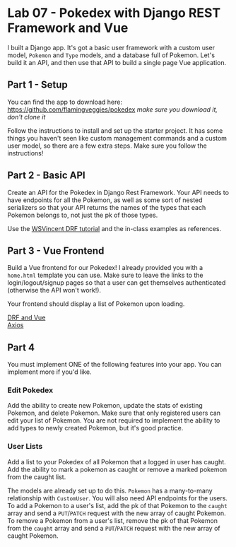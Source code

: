 # Lab 07 - Pokedex with Django REST Framework and Vue

I built a Django app. It's got a basic user framework with a custom user model, `Pokemon` and `Type` models, and a database full of Pokemon. Let's build it an API, and then use that API to build a single page Vue application.

## Part 1 - Setup

You can find the app to download here: https://github.com/flamingveggies/pokedex *make sure you download it, don't clone it*

Follow the instructions to install and set up the starter project. It has some things you haven't seen like custom management commands and a custom user model, so there are a few extra steps. Make sure you follow the instructions!

## Part 2 - Basic API

Create an API for the Pokedex in Django Rest Framework. Your API needs to have endpoints for all the Pokemon, as well as some sort of nested serializers so that your API returns the names of the types that each Pokemon belongs to, not just the pk of those types.

Use the [WSVincent DRF tutorial](https://learndjango.com/tutorials/django-rest-framework-tutorial-todo-api) and the in-class examples as references.

## Part 3 - Vue Frontend

Build a Vue frontend for our Pokedex! I already provided you with a `home.html` template you can use. Make sure to leave the links to the login/logout/signup pages so that a user can get themselves authenticated (otherwise the API won't work!).

Your frontend should display a list of Pokemon upon loading.

[DRF and Vue](https://github.com/PdxCodeGuild/class_orca/blob/main/3%20Django/docs/DRF%20and%20Vue.md)  
[Axios](https://github.com/axios/axios)

## Part 4

You must implement ONE of the following features into your app. You can implement more if you'd like.

### Edit Pokedex

Add the ability to create new Pokemon, update the stats of existing Pokemon, and delete Pokemon. Make sure that only registered users can edit your list of Pokemon. You are not required to implement the ability to add types to newly created Pokemon, but it's good practice.

### User Lists

Add a list to your Pokedex of all Pokemon that a logged in user has caught. Add the ability to mark a pokemon as caught or remove a marked pokemon from the caught list.

The models are already set up to do this. `Pokemon` has a many-to-many relationship with `CustomUser`. You will also need API endpoints for the users. To add a Pokemon to a user's list, add the pk of that Pokemon to the `caught` array and send a `PUT`/`PATCH` request with the new array of caught Pokemon. To remove a Pokemon from a user's list, remove the pk of that Pokemon from the `caught` array and send a `PUT`/`PATCH` request with the new array of caught Pokemon.
